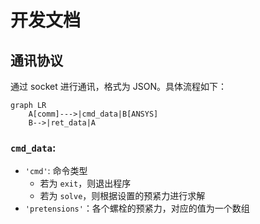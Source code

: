 # 开发文档
## 通讯协议
通过 socket 进行通讯，格式为 JSON。具体流程如下：

```mermaid
graph LR
    A[comm]--->|cmd_data|B[ANSYS]
    B-->|ret_data|A
```

### `cmd_data`:
- `'cmd'`: 命令类型
  - 若为 `exit`，则退出程序
  - 若为 `solve`，则根据设置的预紧力进行求解
- `'pretensions'`：各个螺栓的预紧力，对应的值为一个数组